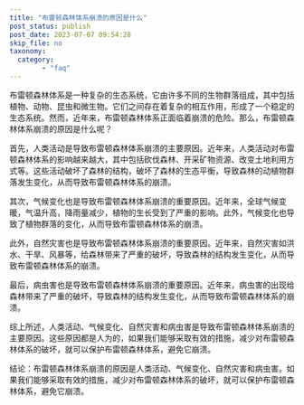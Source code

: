 ```yaml
---
title: "布雷顿森林体系崩溃的原因是什么"
post_status: publish
post_date: 2023-07-07 09:54:28
skip_file: no
taxonomy:
  category:
        - "faq"
---
```


布雷顿森林体系是一种复杂的生态系统，它由许多不同的生物群落组成，其中包括植物、动物、昆虫和微生物。它们之间存在着复杂的相互作用，形成了一个稳定的生态系统。然而，近年来，布雷顿森林体系正面临着崩溃的危险。那么，布雷顿森林体系崩溃的原因是什么呢？

首先，人类活动是导致布雷顿森林体系崩溃的主要原因。近年来，人类活动对布雷顿森林体系的影响越来越大，其中包括砍伐森林、开采矿物资源、改变土地利用方式等。这些活动破坏了森林的结构，破坏了森林的生态平衡，导致森林的动植物群落发生变化，从而导致布雷顿森林体系的崩溃。

其次，气候变化也是导致布雷顿森林体系崩溃的重要原因。近年来，全球气候变暖，气温升高，降雨量减少，植物的生长受到了严重的影响。此外，气候变化也导致了植物群落的变化，从而导致布雷顿森林体系的崩溃。

此外，自然灾害也是导致布雷顿森林体系崩溃的重要原因。近年来，自然灾害如洪水、干旱、风暴等，给森林带来了严重的破坏，导致森林的结构发生变化，从而导致布雷顿森林体系的崩溃。

最后，病虫害也是导致布雷顿森林体系崩溃的重要原因。近年来，病虫害的出现给森林带来了严重的破坏，导致森林的结构发生变化，从而导致布雷顿森林体系的崩溃。

综上所述，人类活动、气候变化、自然灾害和病虫害是导致布雷顿森林体系崩溃的主要原因。这些原因都是人为的，如果我们能够采取有效的措施，减少对布雷顿森林体系的破坏，就可以保护布雷顿森林体系，避免它崩溃。

结论：布雷顿森林体系崩溃的原因是人类活动、气候变化、自然灾害和病虫害。如果我们能够采取有效的措施，减少对布雷顿森林体系的破坏，就可以保护布雷顿森林体系，避免它崩溃。
